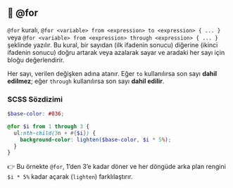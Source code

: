 ## 🔢 @for

`@for` kuralı, `@for <variable> from <expression> to <expression> { ... }` veya `@for <variable> from <expression> through <expression> { ... }` şeklinde yazılır. Bu kural, bir sayıdan (ilk ifadenin sonucu) diğerine (ikinci ifadenin sonucu) doğru artarak veya azalarak sayar ve aradaki her sayı için bloğu değerlendirir.

Her sayı, verilen değişken adına atanır. Eğer `to` kullanılırsa son sayı **dahil edilmez**; eğer `through` kullanılırsa son sayı **dahil edilir**.

### SCSS Sözdizimi

```scss
$base-color: #036;

@for $i from 1 through 3 {
  ul:nth-child(3n + #{$i}) {
    background-color: lighten($base-color, $i * 5%);
  }
}
```

👉 Bu örnekte `@for`, 1’den 3’e kadar döner ve her döngüde arka plan rengini `$i * 5%` kadar açarak (`lighten`) farklılaştırır.
